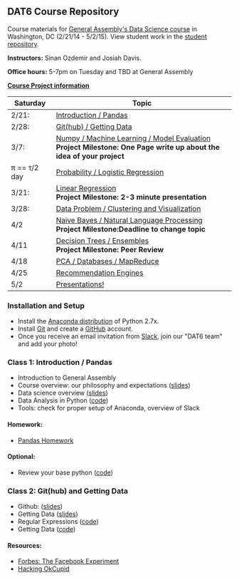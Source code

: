 ## DAT6 Course Repository

Course materials for [General Assembly's Data Science course](https://generalassemb.ly/education/data-science/washington-dc/) in Washington, DC (2/21/14 - 5/2/15). View student work in the [student repository](https://github.com/sinanuozdemir/DAT6-students).

**Instructors:** Sinan Ozdemir and Josiah Davis.

**Office hours:** 5-7pm on Tuesday and TBD at General Assembly

**[Course Project information](project.md)**

Saturday | Topic
--- | ---
2/21:  | [Introduction / Pandas](#class-1-introduction-/-pandas)
2/28:| [Git(hub) / Getting Data]()
3/7:| [Numpy / Machine Learning / Model Evaluation]() <br>**Project Milestone: One Page write up about the idea of your project**
π  == τ/2 day  | [Probability / Logistic Regression]()
3/21: | [Linear Regression]()<br>**Project Milestone: 2-3 minute presentation**
3/28: | [Data Problem / Clustering and Visualization]()
4/2 | [Naive Bayes / Natural Language Processing]()<br>**Project Milestone:Deadline to change topic**
4/11 | [Decision Trees / Ensembles]()<br>**Project Milestone: Peer Review**
4/18 | [PCA / Databases / MapReduce]()
4/25 | [Recommendation Engines]()
5/2 | [Presentations!]()


### Installation and Setup
* Install the [Anaconda distribution](http://continuum.io/downloads) of Python 2.7x.
* Install [Git](http://git-scm.com/book/en/v2/Getting-Started-Installing-Git) and create a [GitHub](https://github.com/) account.
* Once you receive an email invitation from [Slack](https://slack.com/), join our "DAT6 team" and add your photo!


### Class 1: Introduction / Pandas
* Introduction to General Assembly
* Course overview: our philosophy and expectations ([slides](slides/01_course_overview.pdf))
* Data science overview ([slides](slides/01_intro_to_data_science.pdf))
* Data Analysis in Python ([code](code/01_pandas.py))
* Tools: check for proper setup of Anaconda, overview of Slack

#### Homework:
* [Pandas Homework](homework/01_pandas_homework.md)

#### Optional:
* Review your base python ([code](code/00_base_python_refresher.py))

### Class 2: Git(hub) and Getting Data
* Github: ([slides](slides/02_git_github.pdf))
* Getting Data ([slides](slides/02_getting_data.pdf))
* Regular Expressions ([code](code/02_re_example.py))
* Getting Data ([code](code/02_getting_data.py))

#### Resources:
* [Forbes: The Facebook Experiment](http://www.forbes.com/sites/dailymuse/2014/08/04/the-facebook-experiment-what-it-means-for-you/)
* [Hacking OkCupid](http://www.wired.com/2014/01/how-to-hack-okcupid/all/)
